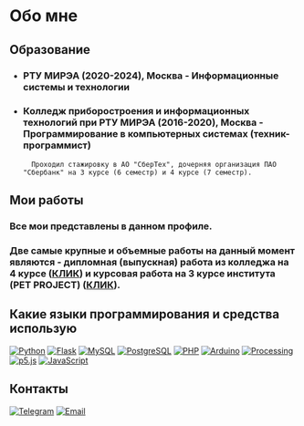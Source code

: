 # Обо мне
## Образование
+ ### РТУ МИРЭА (2020-2024), Москва - Информационные системы и технологии
+ ### Колледж приборостроения и информационных технологий при РТУ МИРЭА (2016-2020), Москва - Программирование в компьютерных системах (техник-программист)
        Проходил стажировку в АО "СберТех", дочерняя организация ПАО "Сбербанк" на 3 курсе (6 семестр) и 4 курсе (7 семестр).

## Мои работы
### Все мои представлены в данном профиле.
### Две самые крупные и объемные работы на данный момент являются - дипломная (выпускная) работа из колледжа на 4 курсе ([КЛИК](https://github.com/Borobeyka/is_3dprinters)) и курсовая работа на 3 курсе института (PET PROJECT) ([КЛИК](https://github.com/Borobeyka/rent)).
## Какие языки программирования и средства использую
[![Python](https://img.shields.io/badge/Python-000?style=for-the-badge&logo=Python)](https://github.com/Borobeyka)
[![Flask](https://img.shields.io/badge/Flask-000?style=for-the-badge&logo=Flask)](https://github.com/Borobeyka)
[![MySQL](https://img.shields.io/badge/SQL-000?style=for-the-badge&logo=MySQL)](https://github.com/Borobeyka)
[![PostgreSQL](https://img.shields.io/badge/PostgreSQL-000?style=for-the-badge&logo=PostgreSQL)](https://github.com/Borobeyka)
[![PHP](https://img.shields.io/badge/PHP-000?style=for-the-badge&logo=PHP)](https://github.com/Borobeyka)
[![Arduino](https://img.shields.io/badge/Arduino-000?style=for-the-badge&logo=Arduino)](https://github.com/Borobeyka)
[![Processing](https://img.shields.io/badge/Processing-000?style=for-the-badge&logo=Processing%20Foundation)](https://github.com/Borobeyka)
[![p5.js](https://img.shields.io/badge/p5.js-000?style=for-the-badge&logo=p5.js)](https://github.com/Borobeyka)
[![JavaScript](https://img.shields.io/badge/JavaScript-000?style=for-the-badge&logo=JavaScript)](https://github.com/Borobeyka)

## Контакты
[![Telegram](https://img.shields.io/badge/Telegram-000?style=for-the-badge&logo=Telegram)](https://t.me/borobeyka)
[![Email](https://img.shields.io/badge/EMail-000?style=for-the-badge&logo=Gmail)](mailto:malinkin.d.r@ya.ru)

